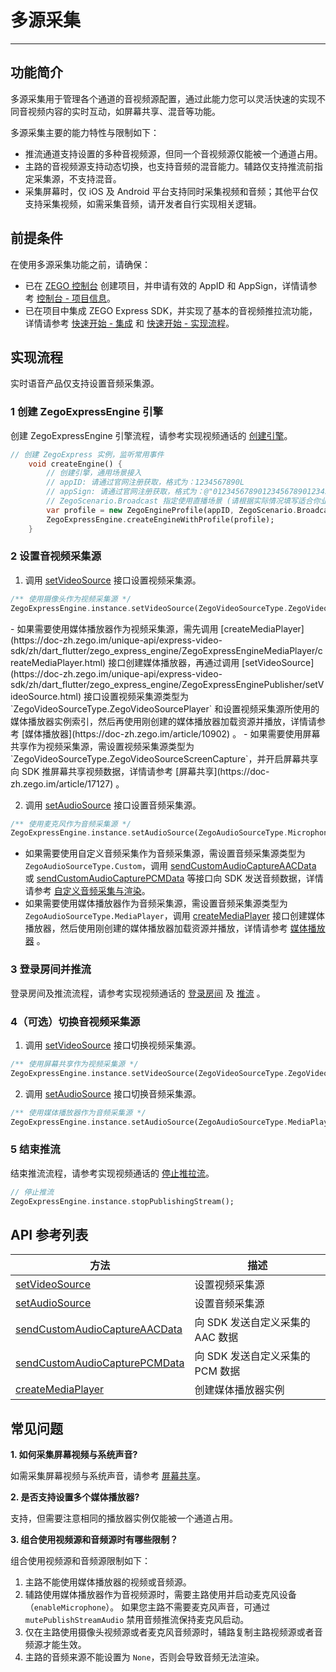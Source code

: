 # 多源采集

- - -
## 功能简介

多源采集用于管理各个通道的音视频源配置，通过此能力您可以灵活快速的实现不同音视频内容的实时互动，如屏幕共享、混音等功能。

多源采集主要的能力特性与限制如下：
- 推流通道支持设置的多种音视频源，但同一个音视频源仅能被一个通道占用。
- 主路的音视频源支持动态切换，也支持音频的混音能力。辅路仅支持推流前指定采集源，不支持混音。
- 采集屏幕时，仅 iOS 及 Android 平台支持同时采集视频和音频；其他平台仅支持采集视频，如需采集音频，请开发者自行实现相关逻辑。

## 前提条件

在使用多源采集功能之前，请确保：

- 已在 [ZEGO 控制台](https://console.zego.im) 创建项目，并申请有效的 AppID 和 AppSign，详情请参考 [控制台 - 项目信息](/console/project-info)。
- 已在项目中集成 ZEGO Express SDK，并实现了基本的音视频推拉流功能，详情请参考 [快速开始 - 集成](https://doc-zh.zego.im/article/1241) 和 [快速开始 - 实现流程](https://doc-zh.zego.im/article/7634)。


## 实现流程

<Warning title="注意">
实时语音产品仅支持设置音频采集源。
</Warning>



### 1 创建 ZegoExpressEngine 引擎

创建 ZegoExpressEngine 引擎流程，请参考实现视频通话的 [创建引擎](https://doc-zh.zego.im/article/7634#CreateEngine)。

```dart
// 创建 ZegoExpress 实例，监听常用事件
    void createEngine() {
        // 创建引擎，通用场景接入
        // appID: 请通过官网注册获取，格式为：1234567890L
        // appSign: 请通过官网注册获取，格式为：@"0123456789012345678901234567890123456789012345678901234567890123"（共64个字符）
        // ZegoScenario.Broadcast 指定使用直播场景 (请根据实际情况填写适合你业务的场景)
        var profile = new ZegoEngineProfile(appID, ZegoScenario.Broadcast, appSign: appSign);
        ZegoExpressEngine.createEngineWithProfile(profile);
    }
```

### 2 设置音视频采集源

1. 调用 [setVideoSource](https://doc-zh.zego.im/unique-api/express-video-sdk/zh/dart_flutter/zego_express_engine/ZegoExpressEnginePublisher/setVideoSource.html) 接口设置视频采集源。

```dart
/** 使用摄像头作为视频采集源 */
ZegoExpressEngine.instance.setVideoSource(ZegoVideoSourceType.ZegoVideoSourceCamera);
```

<Note title="说明">
- 如果需要使用媒体播放器作为视频采集源，需先调用 [createMediaPlayer](https://doc-zh.zego.im/unique-api/express-video-sdk/zh/dart_flutter/zego_express_engine/ZegoExpressEngineMediaPlayer/createMediaPlayer.html) 接口创建媒体播放器，再通过调用 [setVideoSource](https://doc-zh.zego.im/unique-api/express-video-sdk/zh/dart_flutter/zego_express_engine/ZegoExpressEnginePublisher/setVideoSource.html) 接口设置视频采集源类型为 `ZegoVideoSourceType.ZegoVideoSourcePlayer` 和设置视频采集源所使用的媒体播放器实例索引，然后再使用刚创建的媒体播放器加载资源并播放，详情请参考 [媒体播放器](https://doc-zh.zego.im/article/10902) 。
- 如果需要使用屏幕共享作为视频采集源，需设置视频采集源类型为 `ZegoVideoSourceType.ZegoVideoSourceScreenCapture`，并开启屏幕共享向 SDK 推屏幕共享视频数据，详情请参考 [屏幕共享](https://doc-zh.zego.im/article/17127) 。
</Note>



2. 调用 [setAudioSource](https://doc-zh.zego.im/unique-api/express-video-sdk/zh/dart_flutter/zego_express_engine/ZegoExpressEnginePublisher/setAudioSource.html) 接口设置音频采集源。

```dart
/** 使用麦克风作为音频采集源 */
ZegoExpressEngine.instance.setAudioSource(ZegoAudioSourceType.Microphone);
```

<Note title="说明">


- 如果需要使用自定义音频采集作为音频采集源，需设置音频采集源类型为 `ZegoAudioSourceType.Custom`，调用 [sendCustomAudioCaptureAACData](https://doc-zh.zego.im/unique-api/express-video-sdk/zh/dart_flutter/zego_express_engine/ZegoExpressEngineCustomAudioIO/sendCustomAudioCaptureAACData.html) 或 [sendCustomAudioCapturePCMData](https://doc-zh.zego.im/unique-api/express-video-sdk/zh/dart_flutter/zego_express_engine/ZegoExpressEngineCustomAudioIO/sendCustomAudioCapturePCMData.html) 等接口向 SDK 发送音频数据，详情请参考 [自定义音频采集与渲染](https://doc-zh.zego.im/article/17137)。
- 如果需要使用媒体播放器作为音频采集源，需设置音频采集源类型为 `ZegoAudioSourceType.MediaPlayer`，调用 [createMediaPlayer](https://doc-zh.zego.im/unique-api/express-video-sdk/zh/dart_flutter/zego_express_engine/ZegoExpressEngineMediaPlayer/createMediaPlayer.html) 接口创建媒体播放器，然后使用刚创建的媒体播放器加载资源并播放，详情请参考 [媒体播放器](https://doc-zh.zego.im/article/10902) 。


</Note>



### 3 登录房间并推流

登录房间及推流流程，请参考实现视频通话的 [登录房间](https://doc-zh.zego.im/article/7634#createroom) 及 [推流](https://doc-zh.zego.im/article/7634#publishingStream) 。

### 4（可选）切换音视频采集源

1. 调用 [setVideoSource](https://doc-zh.zego.im/unique-api/express-video-sdk/zh/dart_flutter/zego_express_engine/ZegoExpressEnginePublisher/setVideoSource.html) 接口切换视频采集源。

```dart
/** 使用屏幕共享作为视频采集源 */
ZegoExpressEngine.instance.setVideoSource(ZegoVideoSourceType.ZegoVideoSourceScreenCapture);
```

2. 调用 [setAudioSource](https://doc-zh.zego.im/unique-api/express-video-sdk/zh/dart_flutter/zego_express_engine/ZegoExpressEnginePublisher/setAudioSource.html) 接口切换音频采集源。

```dart
/** 使用媒体播放器作为音频采集源 */
ZegoExpressEngine.instance.setAudioSource(ZegoAudioSourceType.MediaPlayer);
```

### 5 结束推流

结束推流流程，请参考实现视频通话的 [停止推拉流](https://doc-zh.zego.im/article/7634#stopPublishingStream)。

```dart
// 停止推流
ZegoExpressEngine.instance.stopPublishingStream();
```

## API 参考列表

| 方法 | 描述 |
|-------|--------|
| [setVideoSource](https://doc-zh.zego.im/unique-api/express-video-sdk/zh/dart_flutter/zego_express_engine/ZegoExpressEnginePublisher/setVideoSource.html) | 设置视频采集源 |
| [setAudioSource](https://doc-zh.zego.im/unique-api/express-video-sdk/zh/dart_flutter/zego_express_engine/ZegoExpressEnginePublisher/setAudioSource.html) | 设置音频采集源 |
| [sendCustomAudioCaptureAACData](https://doc-zh.zego.im/unique-api/express-video-sdk/zh/dart_flutter/zego_express_engine/ZegoExpressEngineCustomAudioIO/sendCustomAudioCaptureAACData.html) | 向 SDK 发送自定义采集的 AAC 数据 |
| [sendCustomAudioCapturePCMData](https://doc-zh.zego.im/unique-api/express-video-sdk/zh/dart_flutter/zego_express_engine/ZegoExpressEngineCustomAudioIO/sendCustomAudioCapturePCMData.html) | 向 SDK 发送自定义采集的 PCM 数据 |
| [createMediaPlayer](https://doc-zh.zego.im/unique-api/express-video-sdk/zh/dart_flutter/zego_express_engine/ZegoExpressEngineMediaPlayer/createMediaPlayer.html) | 创建媒体播放器实例 |

## 常见问题

**1. 如何采集屏幕视频与系统声音?**

如需采集屏幕视频与系统声音，请参考 [屏幕共享](https://doc-zh.zego.im/article/17127)。

**2. 是否支持设置多个媒体播放器?**

支持，但需要注意相同的播放器实例仅能被一个通道占用。

**3. 组合使用视频源和音频源时有哪些限制？**

组合使用视频源和音频源限制如下：
1. 主路不能使用媒体播放器的视频或音频源。
2. 辅路使用媒体播放器作为音视频源时，需要主路使用并启动麦克风设备（`enableMicrophone`）。
如果您主路不需要麦克风声音，可通过 `mutePublishStreamAudio` 禁用音频推流保持麦克风启动。
3. 仅在主路使用摄像头视频源或者麦克风音频源时，辅路复制主路视频源或者音频源才能生效。
4. 主路的音频来源不能设置为 `None`，否则会导致音频无法渲染。
